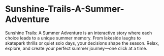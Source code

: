 # Sunshine-Trails-A-Summer-Adventure
Sunshine Trails: A Summer Adventure is an interactive story where each choice leads to a unique summer memory. From lakeside laughs to skatepark thrills or quiet solo days, your decisions shape the season. Relax, explore, and create your perfect summer journey—one click at a time.
